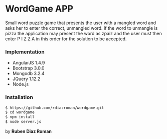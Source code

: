 # WordGame APP

Small word puzzle game that	presents the user with a mangled word and asks her to enter	the	correct, unmangled	word.	If	the	word to	unmangle is	pizza the application may present the word as zpaiz and	the	user must then enter P	I	Z	Z	A	in	this order	for	the	solution to	be accepted.

### Implementation

  - AngularJS 1.4.9
  - Bootstrap 3.0.0
  - Mongodb 3.2.4
  - JQuery 1.12.2
  - Node.js


### Installation



```sh
$ https://github.com/rdiazroman/wordgame.git
$ cd wordgame
$ npm install
$ node server.js
```





by **Ruben Diaz Roman**


